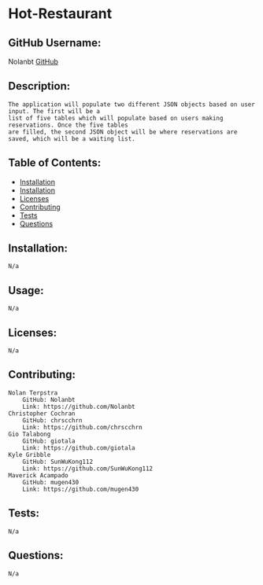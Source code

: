 # Hot-Restaurant

## GitHub Username:
Nolanbt
[GitHub](https://github.com/Nolanbt/Hot-Restaurant)

## Description:

    The application will populate two different JSON objects based on user input. The first will be a
    list of five tables which will populate based on users making reservations. Once the five tables
    are filled, the second JSON object will be where reservations are saved, which will be a waiting list.

## Table of Contents:
  * [Installation](##installation)
  * [Installation](#usage)
  * [Licenses](#licenses)
  * [Contributing](#contributing)
  * [Tests](#tests)
  * [Questions](#questions)

## Installation:
    N/a

## Usage:
    N/a

## Licenses:
    N/a

## Contributing:
    Nolan Terpstra
        GitHub: Nolanbt
        Link: https://github.com/Nolanbt
    Christopher Cochran
        GitHub: chrscchrn
        Link: https://github.com/chrscchrn
    Gio Talabong
        GitHub: giotala
        Link: https://github.com/giotala
    Kyle Gribble
        GitHub: SunWuKong112
        Link: https://github.com/SunWuKong112
    Maverick Acampado
        GitHub: mugen430
        Link: https://github.com/mugen430


## Tests:

    N/a

## Questions:

    N/a

